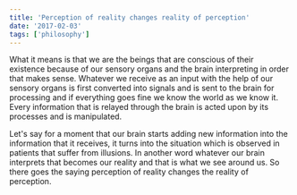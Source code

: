 ```yaml
---
title: 'Perception of reality changes reality of perception'
date: '2017-02-03'
tags: ['philosophy']
---
```


What it means is that we are the beings that are conscious of their existence because of our sensory organs and the brain interpreting in order that makes sense. Whatever we receive as an input with the help of our sensory organs is first converted into signals and is sent to the brain for processing and if everything goes fine we know the world as we know it. Every information that is relayed through the brain is acted upon by its processes and is manipulated.

Let's say for a moment that our brain starts adding new information into the information that it receives, it turns into the situation which is observed in patients that suffer from illusions. In another word whatever our brain interprets that becomes our reality and that is what we see around us. So there goes the saying perception of reality changes the reality of perception.
